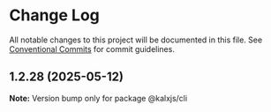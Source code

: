 # Change Log

All notable changes to this project will be documented in this file.
See [Conventional Commits](https://conventionalcommits.org) for commit guidelines.

## 1.2.28 (2025-05-12)

**Note:** Version bump only for package @kalxjs/cli
